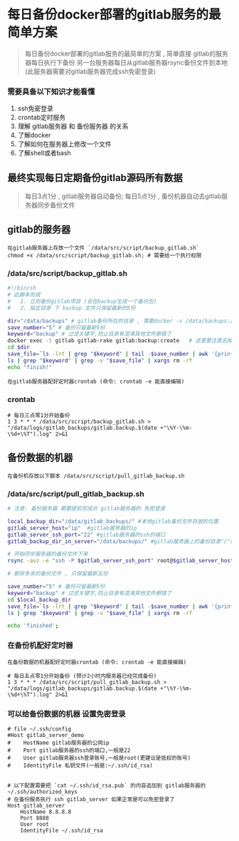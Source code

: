 # 每日备份docker部署的gitlab服务的最简单方案


> 每日备份docker部署的gitlab服务的最简单的方案 , 简单直接
> gitlab的服务器每日执行下备份
> 另一台服务器每日从gitlab服务器rsync备份文件到本地(此服务器需要对gitlab服务器完成ssh免密登录)


### 需要具备以下知识才能看懂
1. ssh免密登录
2. crontab定时服务
3. 理解 gitlab服务器 和 备份服务器 的关系
4. 了解docker
5. 了解如何在服务器上修改一个文件
6. 了解shell或者bash

## 最终实现每日定期备份gitlab源码所有数据
> 每日3点1分 , gitlab服务器自动备份; 每日5点1分 , 备份机器自动去gitlab服务器同步备份文件

## gitlab的服务器
    在gitlab服务器上存放一个文件 `/data/src/script/backup_gitlab.sh`
    chmod +x /data/src/script/backup_gitlab.sh; # 需要给一个执行权限
    
### /data/src/script/backup_gitlab.sh
```bash
#!/bin/sh
# 此脚本完成 
#   1. 立刻备份gitlab项目 (会在backup生成一个备份包)
#   2. 指定目录 下 backup 文件只保留最新的5份

dir="/data/backups" # gitlab备份所在的目录 , 需要docker -v /data/backups:/var/opt/gitlab/backups:rw 挂载好
save_number="5" # 备份只留最新5份
keyword="backup" # 过滤关键字,防止目录有混淆其他文件删错了
docker exec -t gitlab gitlab-rake gitlab:backup:create   # 这里要注意去掉-i,否则备份不成功
cd $dir
save_file=`ls -lrt | grep "$keyword" | tail -$save_number | awk '{print $NF}'`
ls | grep "$keyword" | grep -v "$save_file" | xargs rm -rf
echo "finish!"
```

    在gitlab服务器配好定时器crontab (命令: crontab -e 能直接编辑)

### crontab
```crontab
# 每日三点零1分开始备份
1 3 * * * /data/src/script/backup_gitlab.sh > "/data/logs/gitlab_backups/gitlab.backup.$(date +"\%Y-\%m-\%d+\%T").log" 2>&1
```


## 备份数据的机器
    在备份机存放以下脚本 /data/src/script/pull_gitlab_backup.sh
### /data/src/script/pull_gitlab_backup.sh
```bash
# 注意: 备份服务器 需要提前完成对 gitlab服务器的 免密登录

local_backup_dir="/data/gitlab_backups/" #本地gitlab备份文件存放的位置
gitlab_server_host="ip"  #gitlab服务器的ip
gitlab_server_ssh_port="22" #gitlab服务器的ssh的端口
gitlab_backup_dir_in_server="/data/backups/" #gitlab服务器上的备份目录"/"结尾

# 开始同步服务器的备份文件下来
rsync -avz -e "ssh -P $gitlab_server_ssh_port" root@$gitlab_server_host:$gitlab_backup_dir_in_server $local_backup_dir

# 删除多余的备份文件 , 只保留最新五份

save_number="5" # 备份只留最新5份
keyword="backup" # 过滤关键字,防止目录有混淆其他文件删错了
cd $local_backup_dir
save_file=`ls -lrt | grep "$keyword" | tail -$save_number | awk '{print $NF}'`
ls | grep "$keyword" | grep -v "$save_file" | xargs rm -rf

echo 'finished';
```
### 在备份机配好定时器

    在备份数据的机器配好定时器crontab (命令: crontab -e 能直接编辑)
```crontab
# 每日五点零1分开始备份 (预计2小时内服务器已经完成备份)
1 3 * * * /data/src/script/pull_gitlab_backup.sh > "/data/logs/gitlab_backups/gitlab.backup.$(date +"\%Y-\%m-\%d+\%T").log" 2>&1
```


### 可以给备份数据的机器 设置免密登录

```shell
# file ~/.ssh/config
#Host gitlab_server_demo
#    HostName gitlab服务器的公网ip
#    Port gitlab服务器的ssh的端口,一般是22
#    User gitlab服务器ssh登录账号,一般是root(更建议是低权的账号)
#    IdentityFile 私钥文件(一般是:~/.ssh/id_rsa)


# 以下配置需要把 `cat ~/.ssh/id_rsa.pub` 的内容追加到 gitlab服务器的 ~/.ssh/authorized_keys
# 在备份服务执行 ssh gitlab_server 如果正常是可以免密登录了
Host gitlab_server
    HostName 8.8.8.8
    Port 8888
    User root
    IdentityFile ~/.ssh/id_rsa
```


